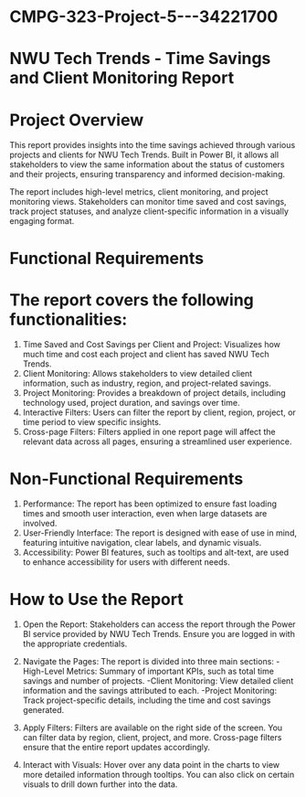 # CMPG-323-Project-5---34221700
# NWU Tech Trends - Time Savings and Client Monitoring Report
# Project Overview
This report provides insights into the time savings achieved through various projects and clients for NWU Tech Trends. Built in Power BI, it allows all stakeholders to view the same information about the status of customers and their projects, ensuring transparency and informed decision-making.

The report includes high-level metrics, client monitoring, and project monitoring views. Stakeholders can monitor time saved and cost savings, track project statuses, and analyze client-specific information in a visually engaging format.

# Functional Requirements
# The report covers the following functionalities:
1. Time Saved and Cost Savings per Client and Project: Visualizes how much time and cost each project and client has saved NWU Tech Trends.
2. Client Monitoring: Allows stakeholders to view detailed client information, such as industry, region, and project-related savings.
3. Project Monitoring: Provides a breakdown of project details, including technology used, project duration, and savings over time.
4. Interactive Filters: Users can filter the report by client, region, project, or time period to view specific insights.
5. Cross-page Filters: Filters applied in one report page will affect the relevant data across all pages, ensuring a streamlined user experience.

# Non-Functional Requirements
1. Performance: The report has been optimized to ensure fast loading times and smooth user interaction, even when large datasets are involved.
2. User-Friendly Interface: The report is designed with ease of use in mind, featuring intuitive navigation, clear labels, and dynamic visuals.
3. Accessibility: Power BI features, such as tooltips and alt-text, are used to enhance accessibility for users with different needs.

# How to Use the Report
1. Open the Report: Stakeholders can access the report through the Power BI service provided by NWU Tech Trends. Ensure you are logged in with the appropriate credentials.

2. Navigate the Pages: The report is divided into three main sections:
    -High-Level Metrics: Summary of important KPIs, such as total time savings and number of projects.
    -Client Monitoring: View detailed client information and the savings attributed to each.
    -Project Monitoring: Track project-specific details, including the time and cost savings generated.
3. Apply Filters: Filters are available on the right side of the screen. You can filter data by region, client, project, and more. Cross-page filters ensure that the entire report updates accordingly.

4. Interact with Visuals: Hover over any data point in the charts to view more detailed information through tooltips. You can also click on certain visuals to drill down further into the data.

